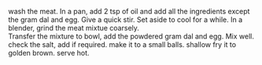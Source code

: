 wash the meat. 
In a pan, add 2 tsp of oil and add all the ingredients except the gram dal and egg.
Give a quick stir. 
Set aside to  cool for a while. 
In a blender, grind the meat mixtue coarsely.  
Transfer the mixture to bowl, add the powdered gram dal and egg.  Mix well.
check the salt, add if required.
make it to a small balls.
shallow fry it to golden brown.
serve hot. 